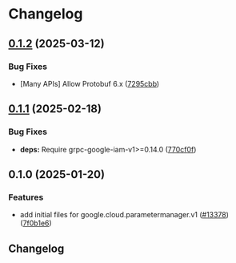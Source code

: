 # Changelog

## [0.1.2](https://github.com/googleapis/google-cloud-python/compare/google-cloud-parametermanager-v0.1.1...google-cloud-parametermanager-v0.1.2) (2025-03-12)


### Bug Fixes

* [Many APIs] Allow Protobuf 6.x ([7295cbb](https://github.com/googleapis/google-cloud-python/commit/7295cbb7c3122eeff1042c3c543bfc9b8b3ca913))

## [0.1.1](https://github.com/googleapis/google-cloud-python/compare/google-cloud-parametermanager-v0.1.0...google-cloud-parametermanager-v0.1.1) (2025-02-18)


### Bug Fixes

* **deps:** Require grpc-google-iam-v1&gt;=0.14.0 ([770cf0f](https://github.com/googleapis/google-cloud-python/commit/770cf0f31125586a8622e9639f6d24c1bafa9b31))

## 0.1.0 (2025-01-20)


### Features

* add initial files for google.cloud.parametermanager.v1 ([#13378](https://github.com/googleapis/google-cloud-python/issues/13378)) ([7f0b1e6](https://github.com/googleapis/google-cloud-python/commit/7f0b1e61243ac5e0c06163ac334d15e636b8ddbf))

## Changelog
